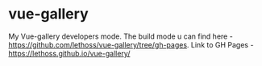 # vue-gallery

My Vue-gallery developers mode. The build mode u can find here - https://github.com/lethoss/vue-gallery/tree/gh-pages.
Link to GH Pages - https://lethoss.github.io/vue-gallery/
